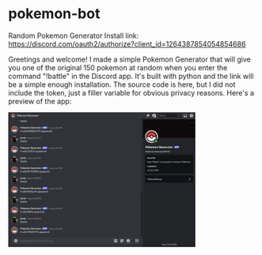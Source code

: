 # pokemon-bot
Random Pokemon Generator
Install link: https://discord.com/oauth2/authorize?client_id=1264387854054854686

Greetings and welcome! I made a simple Pokemon Generator that will give you one of the original 150 pokemon at random when you enter the command "!battle" in the Discord app. It's built with python and the link will be a simple enough installation. The source code is here, but I did not include the token, just a filler variable for obvious privacy reasons. Here's a preview of the app:

<img width="75%" src="pokemon-generator-screenshot.png">